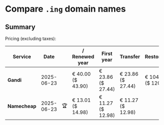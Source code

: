 # Compare `.ing` domain names

## Summary

Pricing (excluding taxes):

| Service | Date |  | / Renewed year | First year | Transfer | Restoration |
|--|--|--|--|--|--|--|
| **Gandi** | 2025-06-23 |  | € 40.00<br>($ 43.90) | € 23.86<br>($ 27.44) | € 23.86<br>($ 27.44) | € 104.71<br>($ 120.42) |
| **Namecheap** | 2025-06-23 | 🏆 | € 13.01<br>($ 14.98) | € 11.27<br>($ 12.98) | € 11.27<br>($ 12.98) |  |
